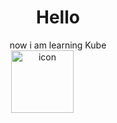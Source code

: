 <div align="center">
<h1>Hello</h1> 
now i am learning Kube
</br><img src="https://techstack-generator.vercel.app/kubernetes-icon.svg" alt="icon" width="100" style="width: 100px; height: 100px; margin-right: 50px; margin-bottom: 50px;" />
</div>
</hr>
<!--START_SECTION:badges-->
<!--END_SECTION:badges-->

